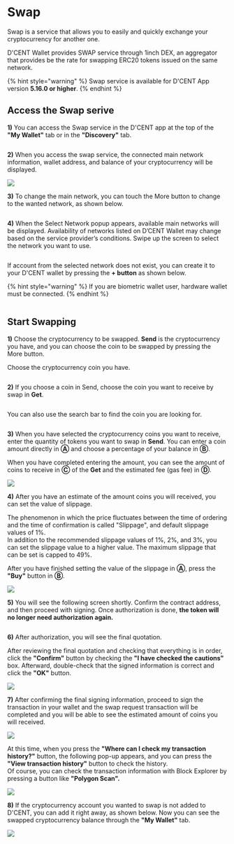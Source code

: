 # Swap

Swap is a service that allows you to easily and quickly exchange your cryptocurrency for another one.

D'CENT Wallet provides SWAP service through 1inch DEX, an aggregator that provides be the rate for swapping ERC20 tokens issued on the same network.

{% hint style="warning" %}
Swap service is available for D'CENT App version **5.16.0 or higher**.
{% endhint %}

## Access the Swap serive <a href="#select-network" id="select-network"></a>

**1)** You can access the Swap service in the D'CENT app at the top of the **"My Wallet"** tab or in the **"Discovery"** tab.

<figure><img src="../.gitbook/assets/Swap_eng-1.png" alt=""><figcaption></figcaption></figure>

**2)** When you access the swap service, the connected main network information, wallet address, and balance of your cryptocurrency will be displayed.

![](../.gitbook/assets/Swap\_eng-2.png)



**3)** To change the main network, you can touch the More button to change to the wanted network, as shown below.

<figure><img src="../.gitbook/assets/Swap_eng-3.png" alt=""><figcaption></figcaption></figure>

**4)** When the Select Network popup appears, available main networks will be displayed. Availability of networks listed on D’CENT Wallet may change based on the service provider’s conditions. Swipe up the screen to select the network you want to use.

<figure><img src="../.gitbook/assets/Swap_eng-4.png" alt=""><figcaption></figcaption></figure>

If account from the selected network does not exist, you can create it to your D'CENT wallet by pressing the **+ button** as shown below.

{% hint style="warning" %}
If you are biometric wallet user, hardware wallet must be connected.
{% endhint %}

<figure><img src="../.gitbook/assets/Swap_eng-5.png" alt=""><figcaption></figcaption></figure>

## **Start Swapping**

**1)** Choose the cryptocurrency to be swapped.  **Send** is the cryptocurrency you have, and you can choose the coin to be swapped by pressing the More button.

Choose the cryptocurrency coin you have.

<figure><img src="../.gitbook/assets/Swap_eng-6.png" alt=""><figcaption></figcaption></figure>

**2)** If you choose a coin in Send, choose the coin you want to receive by swap in **Get**.

<figure><img src="../.gitbook/assets/Swap_eng-7.png" alt=""><figcaption></figcaption></figure>

You can also use the search bar to find the coin you are looking for.

<figure><img src="../.gitbook/assets/Swap_eng-8.png" alt=""><figcaption></figcaption></figure>

**3)** When you have selected the cryptocurrency coins you want to receive, enter the quantity of tokens you want to swap in **Send**. You can enter a coin amount directly in **Ⓐ** and choose a percentage of your balance in **Ⓑ**.

When you have completed entering the amount, you can see the amount of coins to receive in **Ⓒ** of the **Get** and the estimated fee (gas fee) in **Ⓓ**.

![](../.gitbook/assets/Swap\_eng-9.png)

**4)** After you have an estimate of the amount coins you will received, you can set the value of slippage.

The phenomenon in which the price fluctuates between the time of ordering and the time of confirmation is called "Slippage", and default slippage values of 1%. \
In addition to the recommended slippage values of 1%, 2%, and 3%, you can set the slippage value to a higher value. The maximum slippage that can be set is capped to 49%.

After you have finished setting the value of the slippage in **Ⓐ**, press the **"Buy"** button in **Ⓑ**.

![](../.gitbook/assets/Swap\_eng-10.png)

**5)**  You will see the following screen shortly. Confirm the contract address, and then proceed with signing. Once authorization is done, **the token will no longer need authorization again.**

<figure><img src="../.gitbook/assets/Swap_eng-12.png" alt=""><figcaption></figcaption></figure>

**6)** After authorization, you will see the final quotation.

After reviewing the final quotation and checking that everything is in order, click the **"Confirm"** button by checking the **"I have checked the cautions"** box. Afterward, double-check that the signed information is correct and click the **"OK"** button.

![](../.gitbook/assets/Swap\_eng-11.png)

**7)** After confirming the final signing information, proceed to sign the transaction in your wallet and the swap request transaction will be completed and you will be able to see the estimated amount of coins you will received.

![](../.gitbook/assets/Swap\_eng-13.png)

At this time, when you press the **"Where can I check my transaction history?"** button, the following pop-up appears, and you can press the **"View transaction history"** button to check the history.\
Of course, you can check the transaction information with Block Explorer by pressing a button like **"Polygon Scan".**

![](../.gitbook/assets/Swap\_eng-14.png)

**8)** If the cryptocurrency account you wanted to swap is not added to D'CENT, you can add it right away, as shown below. Now you can see the swapped cryptocurrency balance through the **"My Wallet"** tab.

![](../.gitbook/assets/Swap\_eng-15.png)
